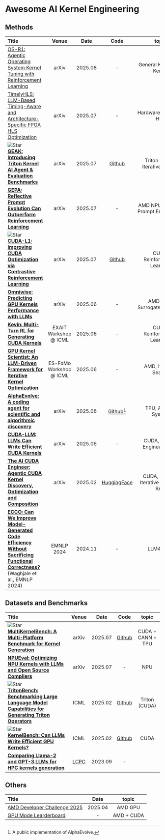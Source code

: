 # Awesome AI Kernel Engineering

## Methods
|  Title  |   Venue  |   Date   |   Code   |   topic   |
|:--------|:--------:|:--------:|:--------:|:--------:|
| [OS-R1: Agentic Operating System Kernel Tuning with Reinforcement Learning](https://arxiv.org/abs/2508.12551) <br> | arXiv | 2025.08 | - | General Kernel, OS Kernel |
| [TimelyHLS: LLM-Based Timing-Aware and Architecture-Specific FPGA HLS Optimization](https://arxiv.org/pdf/2507.17962) <br> | arXiv | 2025.07 | - | Hardware_as_Code, HLS |
| ![Star](https://img.shields.io/github/stars/AMD-AIG-AIMA/GEAK-agent.svg?style=social&label=Star) <br> [**GEAK: Introducing Triton Kernel AI Agent & Evaluation Benchmarks**](https://arxiv.org/abs/2507.23194) <br> | arXiv | 2025.07 | [Github](https://github.com/AMD-AIG-AIMA/GEAK-agent) | Triton (AMD), Iterative Search |
| [**GEPA: Reflective Prompt Evolution Can Outperform Reinforcement Learning**](https://arxiv.org/abs/2507.19457) <br> | arXiv | 2025.07 | - | AMD NPU + CUDA, Prompt Engineering |
| ![Star](https://img.shields.io/github/stars/deepreinforce-ai/CUDA-L1.svg?style=social&label=Star) <br> [**CUDA-L1: Improving CUDA Optimization via Contrastive Reinforcement Learning**](https://arxiv.org/abs/2507.14111) <br> | arXiv | 2025.07 | [Github](https://github.com/deepreinforce-ai/CUDA-L1) | CUDA, Reinforcement Learning |
| [**Omniwise: Predicting GPU Kernels Performance with LLMs**](https://arxiv.org/abs/2506.20886) <br> | arXiv | 2025.06 | - | AMD NPU, Surrogate Modeling |
| [**Kevin: Multi-Turn RL for Generating CUDA Kernels**](https://openreview.net/forum?id=HLeyRyV55o) <br> | EXAIT Workshop @ ICML | 2025.06 | - | CUDA, Reinforcement Learning |
| [**GPU Kernel Scientist: An LLM-Driven Framework for Iterative Kernel Optimization**](https://openreview.net/forum?id=K4XSvet59a) <br> | ES-FoMo Workshop @ ICML | 2025.06 | - | AMD, Iterative Search |
| [**AlphaEvolve: A coding agent for scientific and algorithmic discovery**](https://arxiv.org/abs/2506.13131) <br> | arXiv | 2025.06 | [Github](https://github.com/codelion/openevolve)[^1] | TPU, Agentic System |
| [**CUDA-LLM: LLMs Can Write Efficient CUDA Kernels**](https://arxiv.org/abs/2506.09092) <br> | arXiv | 2025.06 | - | CUDA, Prompt Engineering (?) |
| [**The AI CUDA Engineer: Agentic CUDA Kernel Discovery, Optimization and Composition**](https://pub.sakana.ai/ai-cuda-engineer) <br> | arXiv | 2025.02 | [HuggingFace](https://huggingface.co/datasets/SakanaAI/AI-CUDA-Engineer-Archive) | CUDA, Agent + Iterative Search + RAG |
| [**ECCO: Can We Improve Model-Generated Code Efficiency Without Sacrificing Functional Correctness?**](https://aclanthology.org/2024.emnlp-main.859/) (Waghjale et al., EMNLP 2024) <br> | EMNLP 2024 | 2024.11 | - | LLM4Code |

[^1]: A public implementation of AlphaEvolve.

## Datasets and Benchmarks
|  Title  |   Venue  |   Date   |   Code   |   topic   |
|:--------|:--------:|:--------:|:--------:|:--------:|
| ![Star](https://img.shields.io/github/stars/wzzll123/MultiKernelBench.svg?style=social&label=Star) <br> [**MultiKernelBench: A Multi-Platform Benchmark for Kernel Generation**](https://www.arxiv.org/abs/2507.17773) <br> | arXiv | 2025.07 | [Github](https://github.com/wzzll123/MultiKernelBench) | CUDA + CANN + TPU |
| [**NPUEval: Optimizing NPU Kernels with LLMs and Open Source Compilers**](https://arxiv.org/abs/2507.14403) <br> | arXiv | 2025.07 | - | NPU |
| ![Star](https://img.shields.io/github/stars/thunlp/TritonBench.svg?style=social&label=Star) <br> [**TritonBench: Benchmarking Large Language Model Capabilities for Generating Triton Operators**](https://arxiv.org/abs/2502.14752) <br> | ICML | 2025.02 | [Github](https://github.com/thunlp/TritonBench) | Triton (CUDA) |
| ![Star](https://img.shields.io/github/stars/ScalingIntelligence/KernelBench.svg?style=social&label=Star) <br> [**KernelBench: Can LLMs Write Efficient GPU Kernels?**](https://arxiv.org/abs/2502.10517) <br> | ICML | 2025.02 | [Github](https://github.com/ScalingIntelligence/KernelBench) | CUDA |
| [**Comparing Llama-2 and GPT-3 LLMs for HPC kernels generation**](https://arxiv.org/abs/2309.07103) <br> | [LCPC](http://www.lcpcworkshop.org/LCPC23/) | 2023.09 | - |  |

## Others
|  Title  |   Date   |   topic   |
|:--------|:--------:|:--------:|
|[AMD Developer Challenge 2025](https://www.datamonsters.com/amd-developer-challenge-2025)| 2025.04 | AMD GPU |
|[GPU Mode Learderboard](https://www.gpumode.com/)| - | AMD + CUDA |
